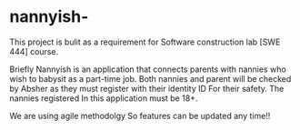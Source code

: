 # nannyish-
This project is bulit as a requirement for Software construction lab [SWE 444] course.

Briefly Nannyish is an application that connects parents with nannies who wish to babysit as a part-time job.
Both nannies and parent will be checked by Absher as they must register with their identity ID For their safety. The nannies registered In this application must be 18+.

We are using agile methodolgy So features can be updated any time!!


